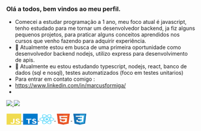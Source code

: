 ### Olá a todos, bem vindos ao meu perfil.
- Comecei a estudar programação a 1 ano, meu foco atual é javascript, tenho estudado para me tornar um desenvolvedor backend, ja fiz alguns pequenos projetos, para praticar alguns conceitos aprendidos nos cursos que venho fazendo para adquirir experiência.
- 🔭 Atualmente estou em busca de uma primeira oportunidade como desenvolvedor backend nodejs, utilizo express para desenvolvimento de apis.
- 🌱 Atualmente eu estou estudando typescript, nodejs, react, banco de dados (sql e nosql), testes automatizados (foco em testes unitarios)
- Para entrar em contato comigo :
- https://www.linkedin.com/in/marcusformiga/
- 
<div>
  <a href="https://github.com/marcusformiga">
  <img height="180em" src="https://github-readme-stats.vercel.app/api?username=marcusformiga&show_icons=true&theme=dark&include_all_commits=true&count_private=true"/>
  <img height="180em" src="https://github-readme-stats.vercel.app/api/top-langs/?username=marcusformiga&layout=compact&langs_count=7&theme=dark"/>
</div>

  <div style="display: inline_block"><br>
  <img align="center" alt="Rafa-Js" height="30" width="40" src="https://raw.githubusercontent.com/devicons/devicon/master/icons/javascript/javascript-plain.svg">
  <img align="center" alt="Rafa-Ts" height="30" width="40" src="https://raw.githubusercontent.com/devicons/devicon/master/icons/typescript/typescript-plain.svg">
  <img align="center" alt="Rafa-React" height="30" width="40" src="https://raw.githubusercontent.com/devicons/devicon/master/icons/react/react-original.svg">
  <img align="center" alt="Rafa-HTML" height="30" width="40" src="https://raw.githubusercontent.com/devicons/devicon/master/icons/html5/html5-original.svg">
  <img align="center" alt="Rafa-CSS" height="30" width="40" src="https://raw.githubusercontent.com/devicons/devicon/master/icons/css3/css3-original.svg">
  
  
</div>

